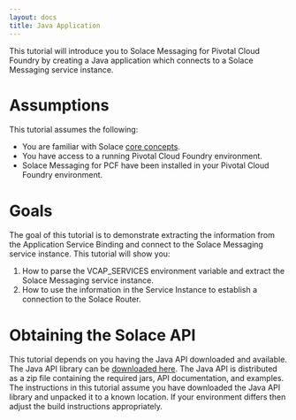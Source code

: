 ```yaml
---
layout: docs
title: Java Application
---
```


This tutorial will introduce you to Solace Messaging for Pivotal Cloud Foundry by creating a Java application which
connects to a Solace Messaging service instance.

# Assumptions

This tutorial assumes the following:

* You are familiar with Solace [core concepts](http://dev.solacesystems.com/docs/core-concepts/).
* You have access to a running Pivotal Cloud Foundry environment.
* Solace Messaging for PCF have been installed in your Pivotal Cloud Foundry environment.
 
# Goals

The goal of this tutorial is to demonstrate extracting the information from the Application Service Binding and connect
to the Solace Messaging service instance.  This tutorial will show you:

1. How to parse the VCAP_SERVICES environment variable and extract the Solace Messaging service instance.
1. How to use the information in the Service Instance to establish a connection to the Solace Router.

# Obtaining the Solace API

This tutorial depends on you having the Java API downloaded and available. The Java API library can be 
[downloaded here](http://dev.solacesystems.com/downloads/). The Java API is distributed as a zip file containing the
required jars, API documentation, and examples. The instructions in this tutorial assume you have downloaded the
Java API library and unpacked it to a known location. If your environment differs then adjust the build instructions
appropriately.

